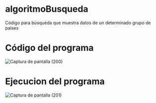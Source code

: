 # algoritmoBusqueda

Código para búsqueda que muestra datos de un determinado grupo de países

# Código del programa

![Captura de pantalla (200)](https://user-images.githubusercontent.com/72763212/97815431-8f7b0700-1c53-11eb-9e00-008c36d47383.png)

# Ejecucion del programa

![Captura de pantalla (201)](https://user-images.githubusercontent.com/72763212/97815470-dcf77400-1c53-11eb-8b93-3004c177e96c.png)
